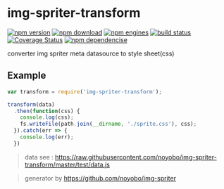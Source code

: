 # img-spriter-transform

[![npm version](http://img.shields.io/npm/v/img-spriter-transform.svg)](https://www.npmjs.org/package/img-spriter-transform) 
[![npm download](http://img.shields.io/npm/dm/img-spriter-transform.svg)](https://www.npmjs.org/package/img-spriter-transform) 
[![npm engines](http://img.shields.io/node/v/img-spriter-transform.svg)](https://www.npmjs.org/package/img-spriter-transform) 
[![build status](http://img.shields.io/travis/noyobo/img-spriter-transform.svg)](https://travis-ci.org/noyobo/img-spriter-transform) 
[![Coverage Status](https://img.shields.io/coveralls/noyobo/img-spriter-transform.svg)](https://coveralls.io/r/noyobo/img-spriter-transform) 
[![npm dependencise](https://david-dm.org/noyobo/img-spriter-transform.svg)](https://david-dm.org/noyobo/img-spriter-transform)

converter img spriter meta datasource to style sheet(css)

## Example

```js
var transform = require('img-spriter-transform');

transform(data)
  .then(function(css) {
    console.log(css);
    fs.writeFile(path.join(__dirname, './sprite.css'), css);
  }).catch(err => {
    console.log(err);
  })

```

> data see : https://raw.githubusercontent.com/noyobo/img-spriter-transform/master/test/data.js

> generator by https://github.com/noyobo/img-spriter 